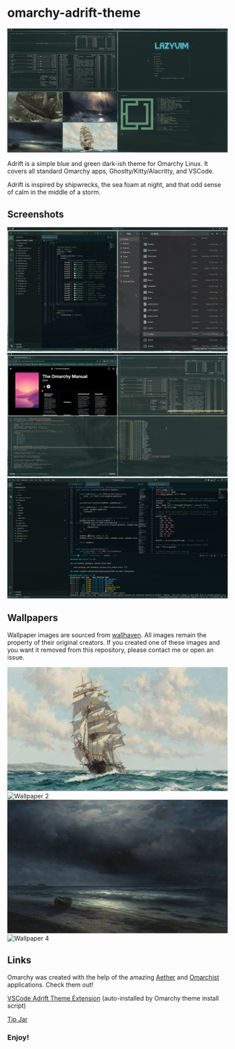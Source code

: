 # omarchy-adrift-theme

![Preview Image](./preview.png)

Adrift is a simple blue and green dark-ish theme for Omarchy Linux.
It covers all standard Omarchy apps, Ghostty/Kitty/Alacritty, and VSCode.

Adrift is inspired by shipwrecks, the sea foam at night, and that odd sense of calm in the middle of a storm.

## Screenshots

![VSCode and File Browser](./screenshots/adrift-1.png)
![Chromium, Btop, Nvim, Ghostty](./screenshots/adrift-2.png)
![VSCode Closeup](./screenshots/adrift-3.png)

## Wallpapers
Wallpaper images are sourced from [wallhaven](wallhaven.cc).
All images remain the property of their original creators.
If you created one of these images and you want it removed from this repository, please contact me or open an issue.

![Wallpaper 1](./backgrounds/wallhaven-1qp2mw.jpg)
![Wallpaper 2](./backgrounds/wallhaven-7p7dzo.png)
![Wallpaper 3](./backgrounds/wallhaven-7pzp6v.png)
![Wallpaper 4](./backgrounds/wallhaven-pok63j.png)

## Links
Omarchy was created with the help of the amazing [Aether](https://github.com/bjarneo/aether) and [Omarchist](https://github.com/tahayvr/omarchist) applications.
Check them out!

[VSCode Adrift Theme Extension](https://marketplace.visualstudio.com/items?itemName=JBoggsDev.adrift-theme) (auto-installed by Omarchy theme install script)

[Tip Jar](https://ko-fi.com/jboggsdev)

### Enjoy!